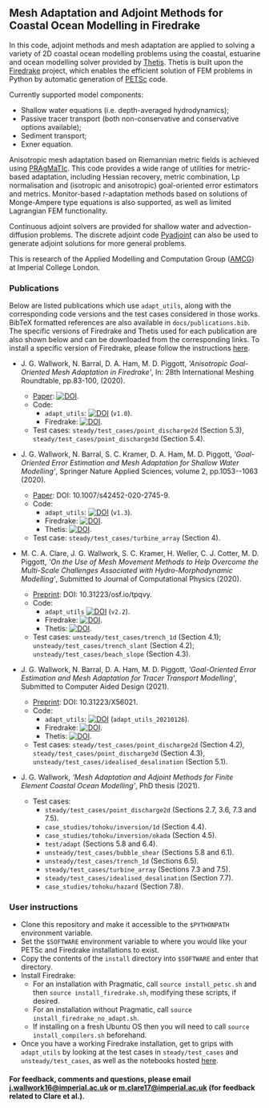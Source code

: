 ## Mesh Adaptation and Adjoint Methods for Coastal Ocean Modelling in Firedrake

In this code, adjoint methods and mesh adaptation are applied to solving a variety of 2D coastal ocean
modelling problems using the coastal, estuarine and ocean modelling solver provided by [Thetis][2].
Thetis is built upon the [Firedrake][1] project, which enables the efficient solution of FEM problems
in Python by automatic generation of [PETSc][3] code.

Currently supported model components:
  * Shallow water equations (i.e. depth-averaged hydrodynamics);
  * Passive tracer transport (both non-conservative and conservative options available);
  * Sediment transport;
  * Exner equation.

Anisotropic mesh adaptation based on Riemannian metric fields is achieved using [PRAgMaTIc][4]. This
code provides a wide range of utilities for metric-based adaptation, including Hessian recovery,
metric combination, Lp normalisation and (isotropic and anisotropic) goal-oriented error estimators
and metrics. Monitor-based r-adaptation methods based on solutions of Monge-Ampere type equations is
also supported, as well as limited Lagrangian FEM functionality.

Continuous adjoint solvers are provided for shallow water and advection-diffusion problems. The
discrete adjoint code [Pyadjoint][5] can also be used to generate adjoint solutions for more general
problems.

This is research of the Applied Modelling and Computation Group ([AMCG][6]) at Imperial College
London.


### Publications

Below are listed publications which use `adapt_utils`, along with the corresponding code versions
and the test cases considered in those works. BibTeX formatted references are also available in
`docs/publications.bib`. The specific versions of Firedrake and Thetis used for each publication
are also shown below and can be downloaded from the corresponding links. To install a specific
version of Firedrake, please follow the instructions [here][7].

  * J. G. Wallwork, N. Barral, D. A. Ham, M. D. Piggott, <em>'Anisotropic Goal-Oriented Mesh Adaptation in Firedrake'</em>, In: 28th International Meshing Roundtable, pp.83-100, (2020).
    * [Paper][9]: [![DOI](https://zenodo.org/badge/DOI/10.5281/zenodo.3653101.svg)](https://doi.org/10.5281/zenodo.3653101).
    * Code:
      * `adapt_utils`: [![DOI](https://zenodo.org/badge/DOI/10.5281/zenodo.3358565.svg)](https://doi.org/10.5281/zenodo.3358565) (`v1.0`).
      * Firedrake: [![DOI](https://zenodo.org/badge/DOI/10.5281/zenodo.3250888.svg)](https://doi.org/10.5281/zenodo.3250888).
    * Test cases: `steady/test_cases/point_discharge2d` (Section 5.3), `steady/test_cases/point_discharge3d` (Section 5.4).

  * J. G. Wallwork, N. Barral, S. C. Kramer, D. A. Ham, M. D. Piggott, <em>'Goal-Oriented Error Estimation and Mesh Adaptation for Shallow Water Modelling'</em>, Springer Nature Applied Sciences, volume 2, pp.1053--1063 (2020).
    * [Paper][10]: DOI: 10.1007/s42452-020-2745-9.
    * Code:
      * `adapt_utils`: [![DOI](https://zenodo.org/badge/DOI/10.5281/zenodo.3695801.svg)](https://doi.org/10.5281/zenodo.3695801) (`v1.3`).
      * Firedrake: [![DOI](https://zenodo.org/badge/DOI/10.5281/zenodo.3568997.svg)](https://doi.org/10.5281/zenodo.3568997).
      * Thetis: [![DOI](https://zenodo.org/badge/DOI/10.5281/zenodo.3689727.svg)](https://doi.org/10.5281/zenodo.3689727).
    * Test case: `steady/test_cases/turbine_array` (Section 4).
    
  * M. C. A. Clare, J. G. Wallwork, S. C. Kramer, H. Weller, C. J. Cotter, M. D. Piggott, <em> 'On the Use of Mesh Movement Methods to Help Overcome the Multi-Scale Challenges Associated with Hydro-Morphodynamic Modelling'</em>, Submitted to Journal of Computational Physics (2020).
    * [Preprint][11]: DOI: 10.31223/osf.io/tpqvy.
    * Code:
      * `adapt_utils` [![DOI](https://zenodo.org/badge/DOI/10.5281/zenodo.4110708.svg)](https://doi.org/10.5281/zenodo.4110708) (`v2.2`).
      * Firedrake: [![DOI](https://zenodo.org/badge/DOI/10.5281/zenodo.4110204.svg)](https://doi.org/10.5281/zenodo.4110204).
      * Thetis: [![DOI](https://zenodo.org/badge/DOI/10.5281/zenodo.4110172.svg)](https://doi.org/10.5281/zenodo.4110172).
    * Test cases: `unsteady/test_cases/trench_1d` (Section 4.1); `unsteady/test_cases/trench_slant` (Section 4.2); `unsteady/test_cases/beach_slope` (Section 4.3).

  * J. G. Wallwork, N. Barral, D. A. Ham, M. D. Piggott, <em>'Goal-Oriented Error Estimation and Mesh Adaptation for Tracer Transport Modelling'</em>, Submitted to Computer Aided Design (2021).
    * [Preprint][12]: DOI: 10.31223/X56021.
    * Code:
      * `adapt_utils`: [![DOI](https://zenodo.org/badge/DOI/10.5281/zenodo.4468992.svg)](https://doi.org/10.5281/zenodo.4468992) (`adapt_utils_20210126`).
      * Firedrake: [![DOI](https://zenodo.org/badge/DOI/10.5281/zenodo.4293614.svg)](https://doi.org/10.5281/zenodo.4293614).
      * Thetis: [![DOI](https://zenodo.org/badge/DOI/10.5281/zenodo.4288261.svg)](https://doi.org/10.5281/zenodo.4288261).
    * Test cases: `steady/test_cases/point_discharge2d` (Section 4.2), `steady/test_cases/point_discharge3d` (Section 4.3), `unsteady/test_cases/idealised_desalination` (Section 5.1).

  * J. G. Wallwork, <em>'Mesh Adaptation and Adjoint Methods for Finite Element Coastal Ocean Modelling'</em>, PhD thesis (2021).
    * Test cases:
      * `steady/test_cases/point_discharge2d` (Sections 2.7, 3.6, 7.3 and 7.5).
      * `case_studies/tohoku/inversion/1d` (Section 4.4).
      * `case_studies/tohoku/inversion/okada` (Section 4.5).
      * `test/adapt` (Sections 5.8 and 6.4).
      * `unsteady/test_cases/bubble_shear` (Sections 5.8 and 6.1).
      * `unsteady/test_cases/trench_1d` (Sections 6.5).
      * `steady/test_cases/turbine_array` (Sections 7.3 and 7.5).
      * `steady/test_cases/idealised_desalination` (Section 7.7).
      * `case_studies/tohoku/hazard` (Section 7.8).


### User instructions

  * Clone this repository and make it accessible to the `$PYTHONPATH` environment variable.
  * Set the `$SOFTWARE` environment variable to where you would like your PETSc and Firedrake installations to exist.
  * Copy the contents of the `install` directory into `$SOFTWARE` and enter that directory.
  * Install Firedrake:
      * For an installation with Pragmatic, call `source install_petsc.sh` and then `source install_firedrake.sh`, modifying these scripts, if desired.
      * For an installation without Pragmatic, call `source install_firedrake_no_adapt.sh`.
      * If installing on a fresh Ubuntu OS then you will need to call `source install_compilers.sh` beforehand.
  * Once you have a working Firedrake installation, get to grips with `adapt_utils` by looking at the test cases in `steady/test_cases` and `unsteady/test_cases`, as well as the notebooks hosted [here][8].


#### For feedback, comments and questions, please email j.wallwork16@imperial.ac.uk or m.clare17@imperial.ac.uk (for feedback related to Clare et al.).

[1]: http://firedrakeproject.org/ "Firedrake"
[2]: http://thetisproject.org/index.html "Thetis"
[3]: https://www.mcs.anl.gov/petsc/ "PETSc"
[4]: https://github.com/meshadaptation/pragmatic "PRAgMaTIc"
[5]: https://bitbucket.org/dolfin-adjoint/pyadjoint/src "Pyadjoint"
[6]: http://www.imperial.ac.uk/earth-science/research/research-groups/amcg/ "AMCG"
[7]: https://www.firedrakeproject.org/zenodo.html "firedrake_zenodo"
[8]: https://github.com/jwallwork23/adapt_utils_notebooks "adapt_utils_notebooks"
[9]: https://doi.org/10.5281/zenodo.3653101 "imr_paper"
[10]: https://rdcu.be/b35wZ "snas_paper"
[11]: https://doi.org/10.31223/osf.io/tpqvy "mesh_movement_paper"
[12]: https://doi.org/10.31223/X56021 "cad_paper"
